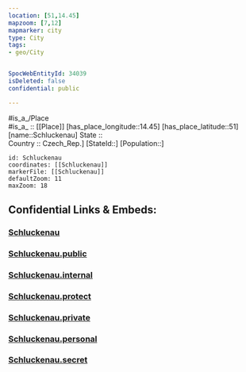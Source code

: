```yaml
---
location: [51,14.45] 
mapzoom: [7,12] 
mapmarker: city 
type: City
tags:
- geo/City


SpocWebEntityId: 34039
isDeleted: false
confidential: public

---
```

#is_a_/Place  
#is_a_ :: [[Place]] 
[has_place_longitude::14.45] 
[has_place_latitude::51] 
[name::Schluckenau] 
State ::  
Country :: Czech_Rep.] 
[StateId::] 
[Population::] 



```leaflet
id: Schluckenau
coordinates: [[Schluckenau]] 
markerFile: [[Schluckenau]] 
defaultZoom: 11 
maxZoom: 18
```


## Confidential Links & Embeds: 

### [Schluckenau](/_Standards/Earth/Continent/Europe/Europe~Central/Czech_Republic/regions~Czech_Republic/Ústecký/City/Schluckenau.md) 

### [Schluckenau.public](/_public/Earth/Continent/Europe/Europe~Central/Czech_Republic/regions~Czech_Republic/Ústecký/City/Schluckenau.public.md) 

### [Schluckenau.internal](/_internal/Earth/Continent/Europe/Europe~Central/Czech_Republic/regions~Czech_Republic/Ústecký/City/Schluckenau.internal.md) 

### [Schluckenau.protect](/_protect/Earth/Continent/Europe/Europe~Central/Czech_Republic/regions~Czech_Republic/Ústecký/City/Schluckenau.protect.md) 

### [Schluckenau.private](/_private/Earth/Continent/Europe/Europe~Central/Czech_Republic/regions~Czech_Republic/Ústecký/City/Schluckenau.private.md) 

### [Schluckenau.personal](/_personal/Earth/Continent/Europe/Europe~Central/Czech_Republic/regions~Czech_Republic/Ústecký/City/Schluckenau.personal.md) 

### [Schluckenau.secret](/_secret/Earth/Continent/Europe/Europe~Central/Czech_Republic/regions~Czech_Republic/Ústecký/City/Schluckenau.secret.md)

